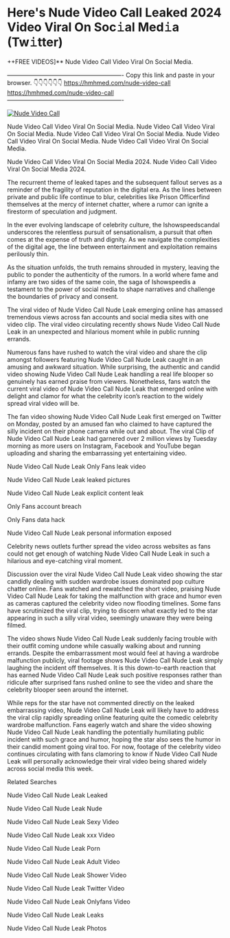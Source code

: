 # Here's Nude Video Call Leaked 2024 Video Viral On Soc𝚒al Med𝚒a (Tw𝚒tter)

++FREE VIDEOS]** Nude Video Call Video Viral On Social Media.

———————————————————-
Copy this link and paste in your browser.
👇👇👇👇👇👇
https://hmhmed.com/nude-video-call
https://hmhmed.com/nude-video-call
———————————————————-

[![Nude Video Call](https://i.imgur.com/dJHk4Zq.gif)](https://hmhmed.com/nude-video-call)

Nude Video Call Video Viral On Social Media. Nude Video Call Video Viral On Social Media. Nude Video Call Video Viral On Social Media. Nude Video Call Video Viral On Social Media. Nude Video Call Video Viral On Social Media.

Nude Video Call Video Viral On Social Media 2024. Nude Video Call Video Viral On Social Media 2024.

The recurrent theme of leaked tapes and the subsequent fallout serves as a reminder of the fragility of reputation in the digital era. As the lines between private and public life continue to blur, celebrities like Prison Officerfind themselves at the mercy of internet chatter, where a rumor can ignite a firestorm of speculation and judgment.

In the ever evolving landscape of celebrity culture, the Ishowspeedscandal underscores the relentless pursuit of sensationalism, a pursuit that often comes at the expense of truth and dignity. As we navigate the complexities of the digital age, the line between entertainment and exploitation remains perilously thin.

As the situation unfolds, the truth remains shrouded in mystery, leaving the public to ponder the authenticity of the rumors. In a world where fame and infamy are two sides of the same coin, the saga of Ishowspeedis a testament to the power of social media to shape narratives and challenge the boundaries of privacy and consent.

The viral video of Nude Video Call Nude Leak emerging online has amassed tremendous views across fan accounts and social media sites with one video clip. The viral video circulating recently shows Nude Video Call Nude Leak in an unexpected and hilarious moment while in public running errands.

Numerous fans have rushed to watch the viral video and share the clip amongst followers featuring Nude Video Call Nude Leak caught in an amusing and awkward situation. While surprising, the authentic and candid video showing Nude Video Call Nude Leak handling a real life blooper so genuinely has earned praise from viewers. Nonetheless, fans watch the current viral video of Nude Video Call Nude Leak that emerged online with delight and clamor for what the celebrity icon’s reaction to the widely spread viral video will be.

The fan video showing Nude Video Call Nude Leak first emerged on Twitter on Monday, posted by an amused fan who claimed to have captured the silly incident on their phone camera while out and about. The viral Clip of Nude Video Call Nude Leak had garnered over 2 million views by Tuesday morning as more users on Instagram, Facebook and YouTube began uploading and sharing the embarrassing yet entertaining video.

Nude Video Call Nude Leak Only Fans leak video

Nude Video Call Nude Leak leaked pictures

Nude Video Call Nude Leak explicit content leak

Only Fans account breach

Only Fans data hack

Nude Video Call Nude Leak personal information exposed

Celebrity news outlets further spread the video across websites as fans could not get enough of watching Nude Video Call Nude Leak in such a hilarious and eye-catching viral moment.

Discussion over the viral Nude Video Call Nude Leak video showing the star candidly dealing with sudden wardrobe issues dominated pop culture chatter online. Fans watched and rewatched the short video, praising Nude Video Call Nude Leak for taking the malfunction with grace and humor even as cameras captured the celebrity video now flooding timelines. Some fans have scrutinized the viral clip, trying to discern what exactly led to the star appearing in such a silly viral video, seemingly unaware they were being filmed.

The video shows Nude Video Call Nude Leak suddenly facing trouble with their outfit coming undone while casually walking about and running errands. Despite the embarrassment most would feel at having a wardrobe malfunction publicly, viral footage shows Nude Video Call Nude Leak simply laughing the incident off themselves. It is this down-to-earth reaction that has earned Nude Video Call Nude Leak such positive responses rather than ridicule after surprised fans rushed online to see the video and share the celebrity blooper seen around the internet.

While reps for the star have not commented directly on the leaked embarrassing video, Nude Video Call Nude Leak will likely have to address the viral clip rapidly spreading online featuring quite the comedic celebrity wardrobe malfunction. Fans eagerly watch and share the video showing Nude Video Call Nude Leak handling the potentially humiliating public incident with such grace and humor, hoping the star also sees the humor in their candid moment going viral too. For now, footage of the celebrity video continues circulating with fans clamoring to know if Nude Video Call Nude Leak will personally acknowledge their viral video being shared widely across social media this week.

Related Searches

Nude Video Call Nude Leak Leaked

Nude Video Call Nude Leak Nude

Nude Video Call Nude Leak Sexy Video

Nude Video Call Nude Leak xxx Video

Nude Video Call Nude Leak Porn

Nude Video Call Nude Leak Adult Video

Nude Video Call Nude Leak Shower Video

Nude Video Call Nude Leak Twitter Video

Nude Video Call Nude Leak Onlyfans Video

Nude Video Call Nude Leak Leaks

Nude Video Call Nude Leak Photos